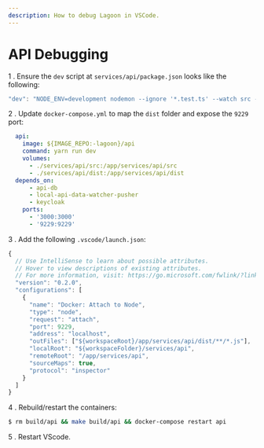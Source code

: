 ```yaml
---
description: How to debug Lagoon in VSCode.
---
```


# API Debugging

1 . Ensure the `dev` script at `services/api/package.json` looks like the following:

```javascript
"dev": "NODE_ENV=development nodemon --ignore '*.test.ts' --watch src -e js,json,ts --exec 'tsc --sourceMap && flow-node --inspect=0.0.0.0:9229 -r dotenv-extended/config' -- dist"
```

2 . Update `docker-compose.yml` to map the `dist` folder and expose the `9229` port:

```yaml
  api:
    image: ${IMAGE_REPO:-lagoon}/api
    command: yarn run dev
    volumes:
      - ./services/api/src:/app/services/api/src
      - ./services/api/dist:/app/services/api/dist
  depends_on:
      - api-db
      - local-api-data-watcher-pusher
      - keycloak
    ports:
      - '3000:3000'
      - '9229:9229'
```

3 . Add the following `.vscode/launch.json`:

```javascript
{
  // Use IntelliSense to learn about possible attributes.
  // Hover to view descriptions of existing attributes.
  // For more information, visit: https://go.microsoft.com/fwlink/?linkid=830387
  "version": "0.2.0",
  "configurations": [
    {
      "name": "Docker: Attach to Node",
      "type": "node",
      "request": "attach",
      "port": 9229,
      "address": "localhost",
      "outFiles": ["${workspaceRoot}/app/services/api/dist/**/*.js"],
      "localRoot": "${workspaceFolder}/services/api",
      "remoteRoot": "/app/services/api",
      "sourceMaps": true,
      "protocol": "inspector"
    }
  ]
}
```

4 . Rebuild/restart the containers:

```bash
$ rm build/api && make build/api && docker-compose restart api
```

5 . Restart VScode.

